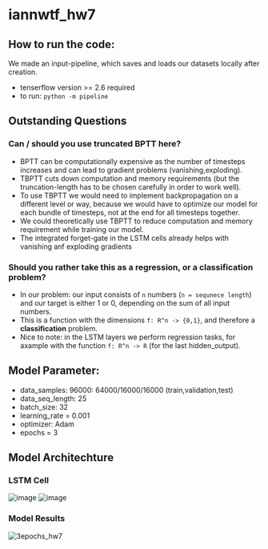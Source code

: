 # iannwtf_hw7

## How to run the code:
We made an input-pipeline, which saves and loads our datasets locally after creation.
- tenserflow version >= 2.6 required
- to run: `python -m pipeline`

## Outstanding Questions
### Can / should you use truncated BPTT here?
- BPTT can be computationally expensive as the number of timesteps increases and can lead to gradient problems (vanishing,exploding).
- TBPTT cuts down computation and memory requirements (but the truncation-length has to be chosen carefully in order to work well).
- To use TBPTT we would need to implement backpropagation on a different level or way, because we would have to optimize our model for each bundle of timesteps, not at the end for all timesteps together.
-  We could theoretically use TBPTT to reduce computation and memory requirement while training our model.
-  The integrated forget-gate in the LSTM cells already helps with vanishing anf exploding gradients


### Should you rather take this as a regression, or a classification problem?
- In our problem: our input consists of `n` numbers (`n = sequnece length`) and our target is either 1 or 0, depending on the sum of all input numbers.
- This is a function with the dimensions `f: R^n -> {0,1}`, and therefore a **classification** problem.
- Nice to note: in the LSTM layers we perform regression tasks, for axample with the function `f: R^n -> R` (for the last hidden_output).


## Model Parameter:
  - data_samples: 96000: 64000/16000/16000 (train,validation,test)
  - data_seq_length: 25
  - batch_size: 32
  - learning_rate = 0.001
  - optimizer: Adam
  - epochs = 3

## Model Architechture
### LSTM Cell
  ![image](https://user-images.githubusercontent.com/93341845/145704583-9f63d377-782d-4229-84bb-006cd47af13a.png)
  ![image](https://user-images.githubusercontent.com/93341845/145704114-983bc81e-0347-425f-adcc-afbb291faa6c.png)
### Model Results
  ![3epochs_hw7](https://user-images.githubusercontent.com/93341845/145713794-531c2c44-fa95-4547-9983-329ffaf0a1da.png)
